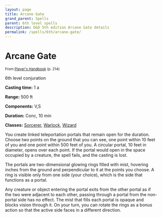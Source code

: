 ```yaml
---
layout: page
title: Arcane Gate
grand_parent: Spells
parent: 6th level spells 
description: D&D 5th edition Arcane Gate details
permalink: /spells/6th/arcane-gate/
---
```


# Arcane Gate

<small>From <a target="_blank" href="https://dnd.wizards.com/products/tabletop-games/rpg-products/rpg_playershandbook">Player's Handbook</a> (p. 214)</small>

6th level conjuration

**Casting time:** 1 a

**Range:** 500 ft

**Components:** V,S 

**Duration:** Conc, 10 min

**Classes:** [Sorcerer](/classes/sorcerer/), [Warlock](/classes/warlock/), [Wizard](/classes/wizard/)

You create linked teleportation portals that remain open for the duration. Choose two points on the ground that you can see, one point within 10 feet of you and one point within 500 feet of you. A circular portal, 10 feet in diameter, opens over each point. If the portal would open in the space occupied by a creature, the spell fails, and the casting is lost.

   The portals are two-dimensional glowing rings filled with mist, hovering inches from the ground and perpendicular to it at the points you choose. A ring is visible only from one side (your choice), which is the side that functions as a portal.

   Any creature or object entering the portal exits from the other portal as if the two were adjacent to each other, passing through a portal from the non-portal side has no effect. The mist that fills each portal is opaque and blocks vision through it. On your turn, you can rotate the rings as a bonus action so that the active side faces in a different direction.